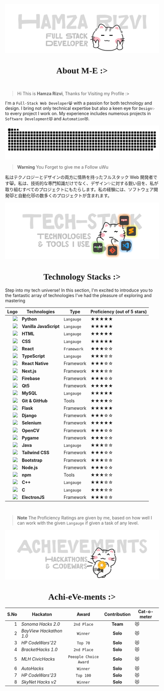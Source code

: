 ![name](https://github.com/mostuselessboy/mostuselessboy/blob/main/txt/header.png?raw=true)
<h1 align="center" style="font-family: cursive;">About M-E :></h1>

<br>

> Hi This is **Hamza Rizvi**, Thanks for Visiting my Profile :>


I'm a `Full-Stack Web Developer😸` with a passion for both technology and design. I bring not only technical expertise but also a keen eye for `Design✨` to every project I work on. My experience includes numerous projects in `Software Development😾` and `Automation😻`.

![design](https://raw.githubusercontent.com/platane/snk/output/github-contribution-grid-snake-dark.svg)

> **Warning**
> You Forget to give me a Follow uWu

私はテクノロジーとデザインの両方に情熱を持ったフルスタック Web 開発者です😸。私は、技術的な専門知識だけでなく、デザイン✨に対する鋭い目を、私が取り組むすべてのプロジェクトにもたらします。私の経験には、ソフトウェア開発😾と自動化😻の数多くのプロジェクトが含まれます。


![technology stack](https://github.com/mostuselessboy/mostuselessboy/blob/main/txt/stack.png?raw=true)


<h1 align="center" style="font-family: cursive;">Technology Stacks :></h1>

Step into my tech universe! In this section, I'm excited to introduce you to the fantastic array of technologies I've had the pleasure of exploring and mastering


<div align="center">

| Logo | Technologies                | Type       | Proficiency (out of 5 stars) |
| ---: | -------------------------  | ---------- | ---------------------------- |
| <img src="https://cdn.simpleicons.org/firebase/grey" width="20">    | **Python**                | `Langauge`   | ★★★★★                        |
| <img src="https://cdn.simpleicons.org/javascript/grey" width="20">    | **Vanilla JavaScript**    | `Langauge`   | ★★★★★                        |
| <img src="https://cdn.simpleicons.org/html5/grey" width="20">    | **HTML**                  | `Langauge`   | ★★★★★                        |
| <img src="https://cdn.simpleicons.org/css3/grey" width="20">    | **CSS**                   | `Langauge`   | ★★★★★                        |
| <img src="https://cdn.simpleicons.org/react/grey" width="20">    | **React**                 | `Framework`  | ★★★☆☆                        |
| <img src="https://cdn.simpleicons.org/typescript/grey" width="20">    | **TypeScript**            | `Langauge`   | ★★★☆☆                        |
| <img src="https://cdn.simpleicons.org/react/grey" width="20">    | **React Native**          | Framework  | ★★★☆☆                        |
| <img src="https://cdn.simpleicons.org/nextdotjs/grey" width="20">    | **Next.js**               | Framework  | ★★★☆☆                        |
| <img src="https://cdn.simpleicons.org/firebase/grey" width="20">    | **Firebase**              | Framework  | ★★★☆☆                        |
| <img src="https://cdn.simpleicons.org/qt/grey" width="20">    | **Qt5**                   | Framework  | ★★★★★                        |
| <img src="https://cdn.simpleicons.org/mysql/grey" width="20">    | **MySQL**                 | `Langauge`   | ★★★★★                        |
| <img src="https://cdn.simpleicons.org/github/grey" width="20">    | **Git & GitHub**          | Tools      | ★★★★☆                        |
| <img src="https://cdn.simpleicons.org/flask/grey" width="20">    | **Flask**                 | Framework  | ★★★★★                        |
| <img src="https://cdn.simpleicons.org/django/grey" width="20">    | **Django**                | Framework  | ★★★☆☆                        |
| <img src="https://cdn.simpleicons.org/selenium/grey" width="20">    | **Selenium**              | Framework  | ★★★★★                        |
| <img src="https://cdn.simpleicons.org/opencv/grey" width="20">    | **OpenCV**                | Framework  | ★★★☆☆                        |
| <img src="https://cdn.simpleicons.org/pyscaffold/grey" width="20">    | **Pygame**                | Framework  | ★★★☆☆                        |
| <img src="https://cdn.simpleicons.org/android/grey" width="20">    | **Java**                  | `Langauge`   | ★★★☆☆                        |
| <img src="https://cdn.simpleicons.org/tailwindcss/grey" width="20">    | **Tailwind CSS**          | Framework  | ★★★☆☆                        |
| <img src="https://cdn.simpleicons.org/bootstrap/grey" width="20">    | **Bootstrap**             | Framework  | ★★★☆☆                        |
| <img src="https://cdn.simpleicons.org/nodedotjs/grey" width="20">    | **Node.js**               | Framework  | ★★★☆☆                        |
| <img src="https://cdn.simpleicons.org/npm/grey" width="20">    | **npm**                   | Tools      | ★★★☆☆                        |
| <img src="https://cdn.simpleicons.org/cplusplus/grey" width="20">    | **C++**                   | `Langauge`   | ★★★☆☆                        |
| <img src="https://cdn.simpleicons.org/c/grey" width="20">    | **C**                     | `Langauge`   | ★★★☆☆                        |
| <img src="https://cdn.simpleicons.org/electron/grey" width="20">    | **ElectronJS**            | Framework  | ★★★☆☆                        |

</div>

<br>

> **Note**
> The Proficiency Ratings are given by me, based on how well I can work with the given `Langauge` if given a task of any level.




![achievements](https://github.com/mostuselessboy/mostuselessboy/blob/main/txt/acheivements.png?raw=true)

<h1 align="center" style="font-family: cursive;">Achi-eVe-ments :></h1>
<div align="center">

S.No |Hackaton | Award | Contribution | Cat-o-meter
---: |--- | :---: | :---: | --- 
1 |*Sonoma Hacks 2.0* | `2nd Place` | **Team** | 😻
2 |*BayView Hackathon 1.0* | `Winner` | **Solo** | 😻
3 |*HP CodeWars'22* | `Top 70` | **Solo** | 😻
4 |*BracketHacks 1.0* | `2nd Place` | **Solo** | 😻
5 |*MLH CivicHacks* | `Peeople Choice Award` | **Solo** | 😻
6 |*AutoHacks* | `Winner` | **Solo**| 😻
7 |*HP CodeWars'23* | `Top 100` | **Solo**| 😻
8 |*SkyNet Hacks v2* | `Winner` | **Solo**| 😻

</div>